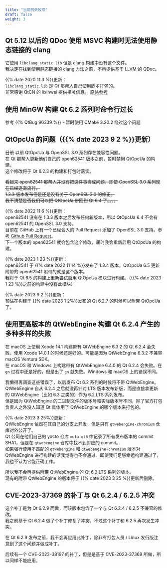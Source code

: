 ```yaml
---
title: "当前的失败项"
draft: false
weight: 3
---
```


## Qt 5.12 以后的 QDoc 使用 MSVC 构建时无法使用静态链接的 clang

它使用 `libclang_static.lib` 但是 clang 构建中没有这个文件。  
我决定在找到使用静态链接的 clang 方法之前，不再提供基于 LLVM 的 QDoc。

{{% date 2020 11 3 %}}更新：  
`libclang_static.lib` 是 Qt 那帮人自己使用脚本打包的。  
非常感谢 QtCN 的 lixinwei 提供相关信息。 [原帖参考](http://www.qtcn.org/bbs/job.php?action=topost&tid=85983&pid=200952)

## 使用 MinGW 构建 Qt 6.2 系列时命令行过长

参考 {{% QtBug 96339 %}} - 暂时使用 CMake 3.20.2 绕过这个问题

## QtOpcUa 的问题（{{% date 2023 9 2 %}}更新）

~~目前~~ 以前 QtOpcUa 与 OpenSSL 3.0 系列存在兼容性问题。  
在 Qt 那帮人更新他们自己的 open62541 版本之前，暂时禁用 QtOpcUa 的构建。  
这个修改将于 Qt 6.2.3 的构建和打包时落实。

~~看起来 open62541 那帮人并没有把这件事当成问题，即使 OpenSSL 3.0 系列现在已经逐渐流行。~~  
~~1.3.3 版本发布但是还是没有关于 OpenSSL 3.0 的修正。~~  
~~我不清楚是否我们可以把 QtOpcUa 带回到 Qt 6.4 了。。。。~~

{{% date 2022 11 6 %}}更新：  
open62541 没有在 1.3.3 版本之后发布任何新版本，所以 QtOpcUa 6.4 不会有 open62541 的 OpenSSL 3.0 支持。  
目前在 GitHub 上有一个已经合入的 Pull Request 添加了 OpenSSL 3.0 支持。参考 [Github Pull Request](https://github.com/open62541/open62541/pull/5349)。  
下一个版本的 open62541 就会包含这个修改，届时我会重新启用 QtOpcUa 的构建。

{{% date 2023 1 23 %}}更新：  
open62541 于 {{% date 2022 11 14 %}}发布了 1.3.4 版本。QtOpcUa 6.5 更新附带的 open62541 附带的就是这个版本。  
我将于 Qt 6.5 的构建上重新尝试启用 QtOpcUa 模块进行构建。（{{% date 2023 1 23 %}}之前的构建中没有此模块）

{{% date 2023 9 2 %}}更新：  
预估在构建于 {{% date 2023 1 2%}}发布的 Qt 6.2.7 的时候可以附带 QtOpcUa 了。

## 使用更高版本的 QtWebEngine 构建 Qt 6.2.4 产生的多种多样的失败

在 macOS 上使用 Xcode 14.1 构建带有 QtWebEngine 6.3.2 的 Qt 6.2.4 会失败。使用 Xcode 14.0.1 的时候还是好的。可能是因为 QtWebEngine 6.3.2 不兼容 macOS Ventura SDK。  
在 macOS 和 Windows 上构建带有 QtWebEngine 6.4.0 的 Qt 6.2.4 会失败。在 `gn` 过程中还是好的，但是出了 `gn` 就失败。Windows 和 macOS 上的错误不同。

我懒得再调查这些错误了，以后发布 Qt 6.2 系列的时候将不带 QtWebEngine。  
QtWebEngine 自从 6.2.4 之后就没再针对 LTS 版本发布新版，而是直接拿更新的 QtWebEngine（比如 6.3 之类的）作为 6.2 LTS 系列发布。  
但是因为 QtWebEngine 的二进制文件的版本号和实际版本号不同，除了官方打包负责人之外没人知道 Qt 具体用了 QtWebEngine 的哪个版本来打包的。

{{% date 2023 3 25%}}更新：  
QtWebEngine 依然在其自己的分支上开发，但是只有 `qtwebengine-chromium` 仓库对外公开了。  
Qt 公司在他们自己的 yocto 仓库 `meta-qt6` 中记录了所有发布版本的 commit SHA1，但是在 `qtwebengine` 仓库中找不到对应的 commit。  
如果强行使用不匹配的 `qtwebengine` 和 `qtwebengine-chromium` 版本对 QtWebEngine 进行构建的话我觉得也不会通过。即使我们足够幸运构建通过了，我也不认为它能正确工作。

所以我不会再提供附带 QtWebEngine 的 Qt 6.2 LTS 系列的版本。  
现有的附带 QtWebEngine 的版本将于 {{% date 2023 3 25 %}}更新后删除。

## CVE-2023-37369 的补丁与 Qt 6.2.4 / 6.2.5 冲突

这个补丁是为 Qt 6.2.9 而做，而该版本包含了一个与 Qt 6.2.4 / 6.2.5 不兼容的修改。  
我之前基于 Qt 6.2.4 做了个补丁修复了冲突，不过这个补丁和 6.2.5 再次发生冲突。

在 Qt 6.2.9 发布之前，我不会再应用此补丁，除非有打包人员 / Linux 发行版注意到了这个问题并做成补丁。

后续有一个 CVE-2023-38197 的补丁，但是是基于 CVE-2023-37369 所做，所以同样不能应用。
